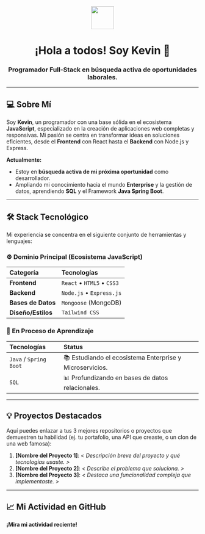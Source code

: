 <div align="center">
  <img src="https://emojis.slackmojis.com/emojis/images/1531828236/4241/blob-wobble.gif?1531828236" width="60"/>
  <h1>¡Hola a todos! Soy Kevin 👋</h1>
  <h3>Programador Full-Stack en búsqueda activa de oportunidades laborales.</h3>
</div>

---

## 💻 Sobre Mí

Soy **Kevin**, un programador con una base sólida en el ecosistema **JavaScript**, especializado en la creación de aplicaciones web completas y responsivas. Mi pasión se centra en transformar ideas en soluciones eficientes, desde el **Frontend** con React hasta el **Backend** con Node.js y Express.

**Actualmente:**
* Estoy en **búsqueda activa de mi próxima oportunidad** como desarrollador.
* Ampliando mi conocimiento hacia el mundo **Enterprise** y la gestión de datos, aprendiendo **SQL** y el Framework **Java Spring Boot**.

---

## 🛠️ Stack Tecnológico

Mi experiencia se concentra en el siguiente conjunto de herramientas y lenguajes:

### ⚙️ Dominio Principal (Ecosistema JavaScript)

| Categoría | Tecnologías |
| :--- | :--- |
| **Frontend** | `React` • `HTML5` • `CSS3` |
| **Backend** | `Node.js` • `Express.js` |
| **Bases de Datos** | `Mongoose` (MongoDB) |
| **Diseño/Estilos** | `Tailwind CSS` |

### 🌱 En Proceso de Aprendizaje

| Tecnologías | Status |
| :--- | :--- |
| `Java` / `Spring Boot` | 📚 Estudiando el ecosistema Enterprise y Microservicios. |
| `SQL` | 📊 Profundizando en bases de datos relacionales. |

---

## 💡 Proyectos Destacados

Aquí puedes enlazar a tus 3 mejores repositorios o proyectos que demuestren tu habilidad (ej. tu portafolio, una API que creaste, o un clon de una web famosa):

1.  **[Nombre del Proyecto 1]**: *< Descripción breve del proyecto y qué tecnologías usaste. >*
2.  **[Nombre del Proyecto 2]**: *< Describe el problema que soluciona. >*
3.  **[Nombre del Proyecto 3]**: *< Destaca una funcionalidad compleja que implementaste. >*

---

## 📈 Mi Actividad en GitHub

**¡Mira mi actividad reciente!**
